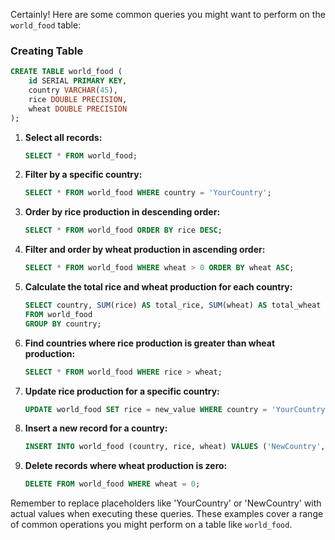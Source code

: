 Certainly! Here are some common queries you might want to perform on the `world_food` table:

### Creating Table

```sql
CREATE TABLE world_food (
    id SERIAL PRIMARY KEY,
    country VARCHAR(45),
    rice DOUBLE PRECISION,
    wheat DOUBLE PRECISION
);
```



1. **Select all records:**
   ```sql
   SELECT * FROM world_food;
   ```

2. **Filter by a specific country:**
   ```sql
   SELECT * FROM world_food WHERE country = 'YourCountry';
   ```

3. **Order by rice production in descending order:**
   ```sql
   SELECT * FROM world_food ORDER BY rice DESC;
   ```

4. **Filter and order by wheat production in ascending order:**
   ```sql
   SELECT * FROM world_food WHERE wheat > 0 ORDER BY wheat ASC;
   ```

5. **Calculate the total rice and wheat production for each country:**
   ```sql
   SELECT country, SUM(rice) AS total_rice, SUM(wheat) AS total_wheat
   FROM world_food
   GROUP BY country;
   ```

6. **Find countries where rice production is greater than wheat production:**
   ```sql
   SELECT * FROM world_food WHERE rice > wheat;
   ```

7. **Update rice production for a specific country:**
   ```sql
   UPDATE world_food SET rice = new_value WHERE country = 'YourCountry';
   ```

8. **Insert a new record for a country:**
   ```sql
   INSERT INTO world_food (country, rice, wheat) VALUES ('NewCountry', 100.5, 50.2);
   ```

9. **Delete records where wheat production is zero:**
   ```sql
   DELETE FROM world_food WHERE wheat = 0;
   ```

Remember to replace placeholders like 'YourCountry' or 'NewCountry' with actual values when executing these queries. These examples cover a range of common operations you might perform on a table like `world_food`.
